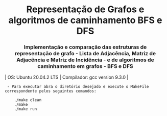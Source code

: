 <h1 align="center">Representação de Grafos e algoritmos de caminhamento BFS e DFS </h1>

<h3 align ="center">Implementação e comparação das estruturas de representação de grafo - Lista de Adjacência, Matriz de Adjacência e Matriz de Incidência - e de algoritmos de caminhamento em grafos - BFS e DFS</h3>

<p>| OS: Ubuntu 20.04.2 LTS | Compilador: gcc version 9.3.0 |</p>
                
                
     - Para executar abra o diretório desejado e execute o MakeFile correspondente pelos seguintes comandos:

        ./make clean
        ./make
        ./make run
